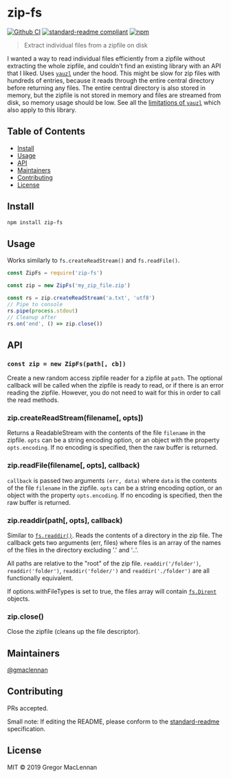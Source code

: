 # zip-fs

[![Github CI](https://github.com/gmaclennan/zip-fs/workflows/Node%20CI/badge.svg)](https://github.com/gmaclennan/zip-fs/actions)
[![standard-readme compliant](https://img.shields.io/badge/standard--readme-OK-green.svg?style=flat-square)](https://github.com/RichardLitt/standard-readme)
[![npm](https://img.shields.io/npm/v/zip-fs?style=flat-square)](https://npmjs.org/package/zip-fs)

> Extract individual files from a zipfile on disk

I wanted a way to read individual files efficiently from a zipfile without extracting the whole zipfile, and couldn't find an existing library with an API that I liked. Uses [`yauzl`](https://github.com/thejoshwolfe/yauzl) under the hood. This might be slow for zip files with hundreds of entries, because it reads through the entire central directory before returning any files. The entire central directory is also stored in memory, but the zipfile is not stored in memory and files are streamed from disk, so memory usage should be low. See all the [limitations of `yauzl`](https://github.com/thejoshwolfe/yauzl#limitations) which also apply to this library.

## Table of Contents

- [Install](#install)
- [Usage](#usage)
- [API](#api)
- [Maintainers](#maintainers)
- [Contributing](#contributing)
- [License](#license)

## Install

```sh
npm install zip-fs
```

## Usage

Works similarly to `fs.createReadStream()` and `fs.readFile()`.

```js
const ZipFs = require('zip-fs')

const zip = new ZipFs('my_zip_file.zip')

const rs = zip.createReadStream('a.txt', 'utf8')
// Pipe to console
rs.pipe(process.stdout)
// Cleanup after
rs.on('end', () => zip.close())
```

## API

### `const zip = new ZipFs(path[, cb])`

Create a new random access zipfile reader for a zipfile at `path`. The optional callback will be called when the zipfile is ready to read, or if there is an error reading the zipfile. However, you do not need to wait for this in order to call the read methods.

### zip.createReadStream(filename[, opts])

Returns a ReadableStream with the contents of the file `filename` in the zipfile. `opts` can be a string encoding option, or an object with the property `opts.encoding`. If no encoding is specified, then the raw buffer is returned.

### zip.readFile(filename[, opts], callback)

`callback` is passed two arguments `(err, data)` where `data` is the contents of the file `filename` in the zipfile. `opts` can be a string encoding option, or an object with the property `opts.encoding`. If no encoding is specified, then the raw buffer is returned.

### zip.readdir(path[, opts], callback)

Similar to [`fs.readdir()`](https://nodejs.org/api/fs.html#fs_fs_readdir_path_options_callback). Reads the contents of a directory in the zip file. The callback gets two arguments (err, files) where files is an array of the names of the files in the directory excluding '.' and '..'.

All paths are relative to the "root" of the zip file. `readdir('/folder')`, `readdir('folder')`, `readdir('folder/')` and `readdir('./folder')` are all functionally equivalent.

If options.withFileTypes is set to true, the files array will contain [`fs.Dirent`](https://nodejs.org/api/fs.html#fs_class_fs_dirent) objects.

### zip.close()

Close the zipfile (cleans up the file descriptor).

## Maintainers

[@gmaclennan](https://github.com/gmaclennan)

## Contributing

PRs accepted.

Small note: If editing the README, please conform to the [standard-readme](https://github.com/RichardLitt/standard-readme) specification.

## License

MIT © 2019 Gregor MacLennan
